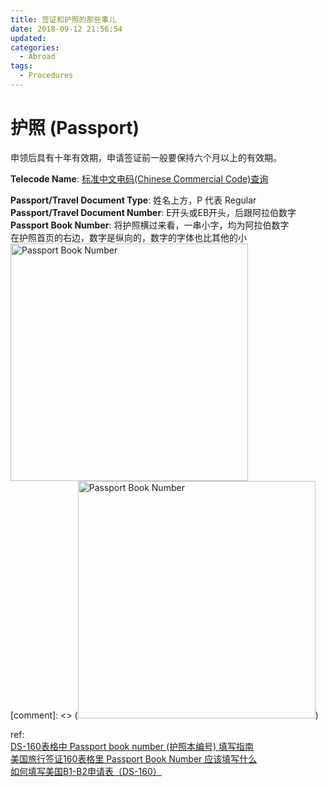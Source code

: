 ```yaml
---
title: 签证和护照的那些事儿
date: 2018-09-12 21:56:54
updated:
categories:
  - Abroad
tags:
  - Procedures
---
```


# 护照 (Passport)

申领后具有十年有效期，申请签证前一般要保持六个月以上的有效期。

**Telecode Name**: [标准中文电码(Chinese Commercial Code)查询](https://apps.chasedream.com/chinese-commercial-code/)

**Passport/Travel Document Type**: 姓名上方，P 代表 Regular  
**Passport/Travel Document Number**: E开头或EB开头，后跟阿拉伯数字  
**Passport Book Number**: 将护照横过来看，一串小字，均为阿拉伯数字  
在护照首页的右边，数字是纵向的，数字的字体也比其他的小  
<img src="https://pic1.zhimg.com/80/v2-8d6c9098febebcda207fec97651107aa_hd.jpg" alt="Passport Book Number" title="Passport Book Number" width="380" height="380">  
[comment]: <> (<img src="http://file.ailvxing.com/p/201505/f440596072deee9ad67616ac06d575e1.jpg" alt="Passport Book Number" title="Passport Book Number" width="380" height="380">) 

ref:  
[DS-160表格中 Passport book number (护照本编号) 填写指南](http://bbs.tigtag.com/thread-555119-1-2.html)  
[美国旅行签证160表格里 Passport Book Number 应该填写什么](https://www.zhihu.com/question/19732605)  
[如何填写美国B1-B2申请表（DS-160）](http://www.ailvxing.com/info-103-22538-0.html)





